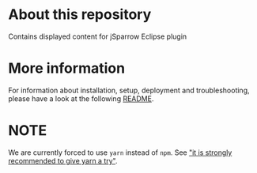 # About this repository

Contains displayed content for jSparrow Eclipse plugin

# More information

For information about installation, setup, deployment and troubleshooting, please have a look at the following [README](https://github.com/Jsparrow/jsparrow.github.io). 

# NOTE

We are currently forced to use `yarn` instead of `npm`. See ["it is strongly recommended to give yarn a try"](https://github.com/vuejs/vuepress/issues/1417#issuecomment-472804646). 
